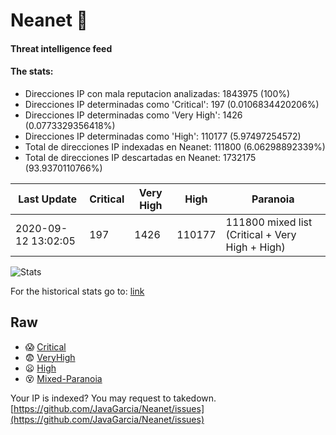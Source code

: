 # Neanet :hocho:
#### Threat intelligence feed
#### The stats:

- Direcciones IP con mala reputacion analizadas: 1843975 (100%)
- Direcciones IP determinadas como 'Critical':  197 (0.0106834420206%)
- Direcciones IP determinadas como 'Very High':  1426 (0.0773329356418%)
- Direcciones IP determinadas como 'High':  110177 (5.97497254572)
- Total de direcciones IP indexadas en Neanet:  111800 (6.06298892339%)
- Total de direcciones IP descartadas en Neanet:  1732175 (93.9370110766%)

| Last Update | Critical | Very High | High | Paranoia |
| --- | --- | --- | --- | --- |
| 2020-09-12 13:02:05 | 197 | 1426 | 110177 | 111800 mixed list (Critical + Very High + High)|

![Stats](https://docs.google.com/spreadsheets/d/e/2PACX-1vSnaNMIXVabIpDJjufMlzH7poXnshF3mgd8Is1g9ytUEzVsP5my4Trn8f-xkoLLQ38xpL3HtmUexLo6/pubchart?oid=501124687&format=image)

For the historical stats go to: [link](/stats.csv)
## Raw
- :scream: [Critical](https://raw.githubusercontent.com/JavaGarcia/Neanet/master/blacklists/neanet_critical.txt)
- :fearful: [VeryHigh](https://raw.githubusercontent.com/JavaGarcia/Neanet/master/blacklists/neanet_veryHigh.txtt)
- :frowning: [High](https://raw.githubusercontent.com/JavaGarcia/Neanet/master/blacklists/neanet_high.txt)
- :dizzy_face: [Mixed-Paranoia](https://raw.githubusercontent.com/JavaGarcia/Neanet/master/blacklists/neanet_all.txt)


Your IP is indexed? You may request to takedown. [https://github.com/JavaGarcia/Neanet/issues](https://github.com/JavaGarcia/Neanet/issues)






























































































































































































































































































































































































































































































































































































































































































































































